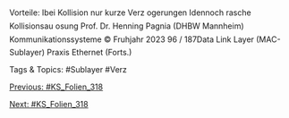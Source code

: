 Vorteile:
Ibei Kollision nur kurze Verz ogerungen
Idennoch rasche Kollisionsau osung
Prof. Dr. Henning Pagnia (DHBW Mannheim) Kommunikationssysteme © Fruhjahr 2023 96 / 187Data Link Layer (MAC-Sublayer) Praxis
Ethernet (Forts.)

   Tags & Topics:
   #Sublayer
   #Verz

[Previous: #KS_Folien_318](KS_Folien_318.md)

[Next: #KS_Folien_318](KS_Folien_318.md)